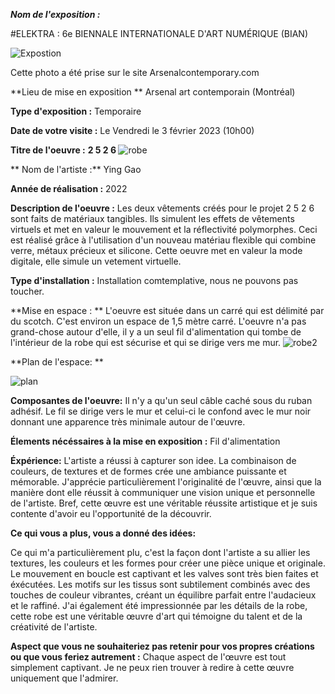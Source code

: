 ***Nom de l'exposition :***

#ELEKTRA : 6e BIENNALE INTERNATIONALE D'ART NUMÉRIQUE (BIAN)

![Expostion](BIAN/medias/exposition.png)

Cette photo a été prise sur le site Arsenalcontemporary.com

**Lieu de mise en exposition **
Arsenal art contemporain (Montréal)

<b>Type d'exposition :</b>
Temporaire 


**Date de votre visite :**
Le Vendredi le 3 février 2023 (10h00)


**Titre de l'oeuvre :**
<b> 2 5 2 6 </b> 
<img src="https://github.com/ikramert/h23_v13_inspirations_rataikrame/medias/robe_mouvement.jpg" alt="robe">


** Nom de l'artiste :**
Ying Gao


**Année de réalisation :**
2022


**Description de l'oeuvre :**
Les deux vêtements créés pour le projet 2 5 2 6 sont faits de matériaux tangibles. Ils simulent les effets de vêtements virtuels et met  en valeur le mouvement et la réflectivité polymorphes. Ceci est réalisé grâce à l'utilisation d'un nouveau matériau flexible qui combine verre, métaux précieux et silicone. Cette oeuvre met en valeur la mode digitale, elle simule un vetement virtuelle.


**Type d'installation :**
Installation comtemplative, nous ne pouvons pas toucher.


**Mise en espace : **
L'oeuvre est située dans un carré qui est délimité par du scotch. C'est environ un espace de 1,5 mètre carré. L'oeuvre n'a pas grand-chose autour d'elle, il y a un seul fil d'alimentation qui tombe de l'intérieur de la robe qui est sécurise et qui se dirige vers me mur.
<img src="https://github.com/ikramert/h23_v13_inspirations_rataikrame/medias/robe_valves_mouvement.jpg" alt="robe2">

**Plan de l'espace: **

<img src="https://github.com/ikramert/h23_v13_inspirations_rataikrame/medias/plan.png" alt="plan">

**Composantes de l'oeuvre:**
Il n'y a qu'un seul câble caché sous du ruban adhésif. Le fil se dirige vers le mur et celui-ci le confond avec le mur noir donnant une apparence très minimale autour de l'œuvre.

**Élements nécéssaires à la mise en exposition :**
Fil d'alimentation 








**Éxpérience:**
L'artiste a réussi à capturer son idee. La combinaison de couleurs, de textures et de formes crée une ambiance puissante et mémorable. J'apprécie particulièrement l'originalité de l'œuvre, ainsi que la manière dont elle réussit à communiquer une vision unique et personnelle de l'artiste. Bref, cette œuvre est une véritable réussite artistique et je suis contente d'avoir eu l'opportunité de la découvrir.

**Ce qui vous a plus, vous a donné des idées:**

Ce qui m'a particulièrement plu, c'est la façon dont l'artiste a su allier les textures, les couleurs et les formes pour créer une pièce unique et originale. Le mouvement en boucle est captivant et les valves sont très bien faites et éxécutées. Les motifs sur les tissus sont subtilement combinés avec des touches de couleur vibrantes, créant un équilibre parfait entre l'audacieux et le raffiné. J'ai également été impressionnée par les détails de la robe, cette robe est une véritable œuvre d'art qui témoigne du talent et de la créativité de l'artiste.

**Aspect que vous ne souhaiteriez pas retenir pour vos propres créations ou que vous feriez autrement :**
Chaque aspect de l'œuvre est tout simplement captivant. Je ne peux rien trouver à redire à cette œuvre uniquement que l'admirer.
